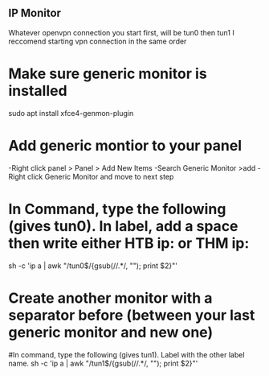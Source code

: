 ## IP Monitor
 Whatever openvpn connection you start first, will be tun0 then tun1
I reccomend starting vpn connection in the same order



# Make sure generic monitor is installed

sudo apt install xfce4-genmon-plugin

# Add generic montior to your panel
-Right click panel > Panel > Add New Items
-Search Generic Monitor >add
-Right click Generic Monitor and move to next step 

# In Command, type the following (gives tun0). In label, add a space then write either HTB ip: or THM ip:
sh -c 'ip a | awk "/tun0\$/{gsub(/\/.*/, \"\"); print \$2}"'

# Create another monitor with a separator before (between your last generic monitor and new one)

#In command, type the following (gives tun1). Label with the other label name.
sh -c 'ip a | awk "/tun1\$/{gsub(/\/.*/, \"\"); print \$2}"'
